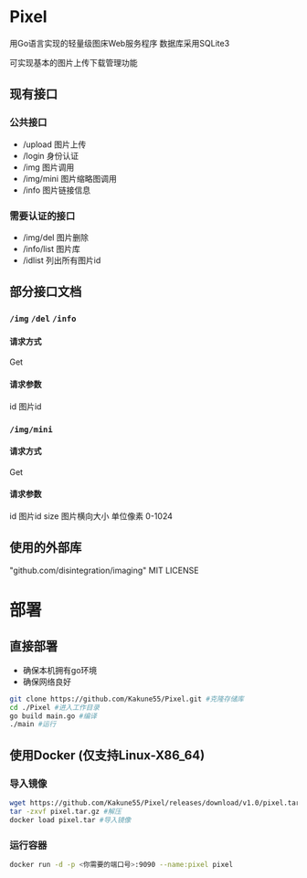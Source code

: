 # Pixel
用Go语言实现的轻量级图床Web服务程序
数据库采用SQLite3

可实现基本的图片上传下载管理功能

## 现有接口
### 公共接口
- /upload 图片上传 
- /login 身份认证
- /img 图片调用
- /img/mini 图片缩略图调用
- /info 图片链接信息
### 需要认证的接口
- /img/del 图片删除
- /info/list 图片库
- /idlist 列出所有图片id

## 部分接口文档
### `/img` `/del` `/info`
#### 请求方式
Get  
#### 请求参数
id 图片id

### `/img/mini`
#### 请求方式
Get  
#### 请求参数
id 图片id
size 图片横向大小 单位像素 0-1024

## 使用的外部库
"github.com/disintegration/imaging" MIT LICENSE

# 部署
## 直接部署
- 确保本机拥有go环境
- 确保网络良好
~~~bash  
git clone https://github.com/Kakune55/Pixel.git #克隆存储库
cd ./Pixel #进入工作目录
go build main.go #编译
./main #运行
~~~
## 使用Docker (仅支持Linux-X86_64)
### 导入镜像
~~~bash
wget https://github.com/Kakune55/Pixel/releases/download/v1.0/pixel.tar.gz #版本号仅供参考
tar -zxvf pixel.tar.gz #解压
docker load pixel.tar #导入镜像
~~~
### 运行容器
~~~bash
docker run -d -p <你需要的端口号>:9090 --name:pixel pixel
~~~